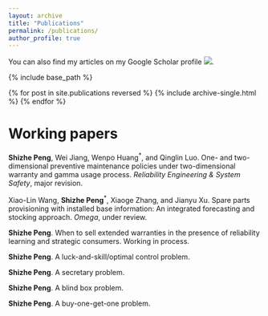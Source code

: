 ```yaml
---
layout: archive
title: "Publications"
permalink: /publications/
author_profile: true
---
```


You can also find my articles on my Google Scholar profile <a href='https://scholar.google.com/citations?user=V2KUfigAAAAJ&hl'><img src="https://img.shields.io/badge/citations%20-43-9cf?style=flat-square&logo=Google%20Scholar&labelColor=f6f6f6&color=9cf&style=flat&label=citations"></a>.

{% include base_path %}

{% for post in site.publications reversed %}
  {% include archive-single.html %}
{% endfor %}

Working papers
======
<b>Shizhe Peng</b>, Wei Jiang, Wenpo Huang<sup>*</sup>, and Qinglin Luo. One- and two-dimensional preventive maintenance policies under two-dimensional warranty and gamma usage process. <i>Reliability Engineering & System Safety</i>, major revision.

Xiao-Lin Wang, <b>Shizhe Peng</b><sup>*</sup>, Xiaoge Zhang, and Jianyu Xu. Spare parts provisioning with installed base information: An integrated forecasting and stocking approach. <i>Omega</i>, under review.

<b>Shizhe Peng</b>. When to sell extended warranties in the presence of reliability learning and strategic consumers. Working in process.

<b>Shizhe Peng</b>. A luck-and-skill/optimal control problem.

<b>Shizhe Peng</b>. A secretary problem.

<b>Shizhe Peng</b>. A blind box problem.

<b>Shizhe Peng</b>. A buy-one-get-one problem.

